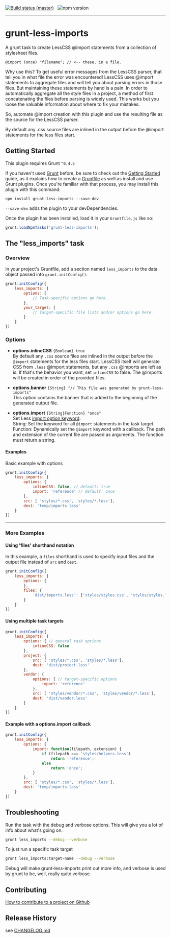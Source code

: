 [![Build status (master)](https://img.shields.io/travis/MarcDiethelm/grunt-less-imports/master.svg)](https://travis-ci.org/MarcDiethelm/grunt-less-imports) &nbsp; ![npm version](https://img.shields.io/npm/v/grunt-less-imports.svg) 

---

# grunt-less-imports

A grunt task to create LessCSS @import statements from a collection of stylesheet files.

```less
@import (once) "filename"; // <-- these. in a file.
```

Why use this? To get useful error messages from the LessCSS parser, that tell you in what file the error was encountered!
LessCSS uses @import statements to aggregate files and will tell you about parsing errors in those files.
But maintaining these statements by hand is a pain. In order to automatically aggregate all the style files in a project,
a method of first concatenating the files before parsing is widely used. This works but you loose the valuable
information about where to fix your mistakes.

So, automate @import creation with this plugin and use the resulting file as the source for the LessCSS parser.

By default any .css source files are inlined in the output before the @import statements for the less files start.

## Getting Started
This plugin requires Grunt `^0.4.5`

If you haven't used [Grunt](http://gruntjs.com/) before, be sure to check out the
[Getting Started](http://gruntjs.com/getting-started) guide, as it explains how to create a
[Gruntfile](http://gruntjs.com/sample-gruntfile) as well as install and use Grunt plugins. Once you're familiar with
that process, you may install this plugin with this command:

```shell
npm install grunt-less-imports --save-dev
```

`--save-dev` adds the plugin to your devDependencies.

Once the plugin has been installed, load it in your `Gruntfile.js` like so:

```js
grunt.loadNpmTasks('grunt-less-imports');
```

## The "less_imports" task

### Overview
In your project's Gruntfile, add a section named `less_imports` to the data object passed into `grunt.initConfig()`.

```js
grunt.initConfig({
	less_imports: {
		options: {
			// Task-specific options go here.
		},
		your_target: {
			// Target-specific file lists and/or options go here.
		}
	}
})
```

### Options

- **options.inlineCSS** `{Boolean} true`  
By default any `.css` source files are inlined in the output before the `@import` statements for the less files start.
  LessCSS itself will generate CSS from `.less` @import statements, but any `.css` @imports are left as is. If that's the behavior
  you want, set `inlineCSS` to false. The @imports will be created in order of the provided files.

- **options.banner** `{String} "// This file was generated by grunt-less-imports"`  
This option contains the banner that is added to the beginning of the generated output file.

- **options.import** `{String|Function} "once"`  
Set Less [import option keyword](http://lesscss.org/features/#import-options).  
  String: Set the keyword for all `@import` statements in the task target.  
  Function: Dynamically set the `@import` keyword with a callback. The path and extension of the current file are passed as arguments. The function must return a string.


#### Examples
Basic example with options

```js
grunt.initConfig({
	less_imports: {
		options: {
			inlineCSS: false, // default: true
			import: 'reference' // default: once
		},
		src: [ 'styles/*.css', 'styles/*.less'],
		dest: 'temp/imports.less'
	}
})
```

---

### More Examples

#### Using 'files' shorthand notation
In this example, a `files` shorthand is used to specify input files and the output file instead of `src` and `dest`.

```js
grunt.initConfig({
	less_imports: {
		options: {
		},
		files: {
			'dist/imports.less': ['styles/styles.css', 'styles/styles.less']
		}
	}
})
```

#### Using multiple task targets

```js
grunt.initConfig({
	less_imports: {
		options: { // general task options
			inlineCSS: false
		},
		project: {
			src: [ 'styles/*.css', 'styles/*.less'],
			dest: 'dist/project.less'
		},
		vendor: {
			options: { // target-specific options
				import: 'reference'
			},
			src: [ 'styles/vendor/*.css', 'styles/vendor/*.less'],
			dest: 'dist/vendor.less'
		}
	}
})
```

#### Example with a options.import callback

```js
grunt.initConfig({
	less_imports: {
		options: {
			import: function(filepath, extension) {
				if (filepath === 'styles/helpers.less')
					return 'reference';
				else
					return 'once';
			}
		},
		src: [ 'styles/*.css', 'styles/*.less'],
		dest: 'temp/imports.less'
	}
})
```

## Troubleshooting

Run the task with the debug and verbose options. This will give you a lot of info about what's going on.

```bash
grunt less_imports --debug --verbose
```

To just run a specific task target

```bash
grunt less_imports:target-name --debug --verbose
```

Debug will make grunt-less-imports print out more info, and verbose is used by grunt to be, well, really quite verbose.

## Contributing
[How to contribute to a project on Github](https://github.com/MarcDiethelm/contributing/blob/master/README.md)

## Release History
see [CHANGELOG.md](CHANGELOG.md)
